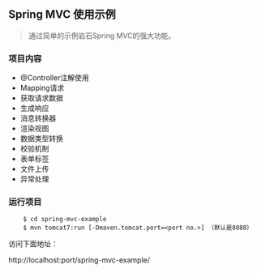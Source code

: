 
## Spring MVC 使用示例

> 通过简单的示例岩石Spring MVC的强大功能。

### 项目内容

* @Controller注解使用
* Mapping请求
* 获取请求数据
* 生成响应
* 消息转换器
* 渲染视图
* 数据类型转换
* 校验机制
* 表单标签
* 文件上传
* 异常处理

### 运行项目

```
    $ cd spring-mvc-example
    $ mvn tomcat7:run [-Dmaven.tomcat.port=<port no.>] （默认是8080）
```

访问下面地址：

http://localhost:port/spring-mvc-example/

